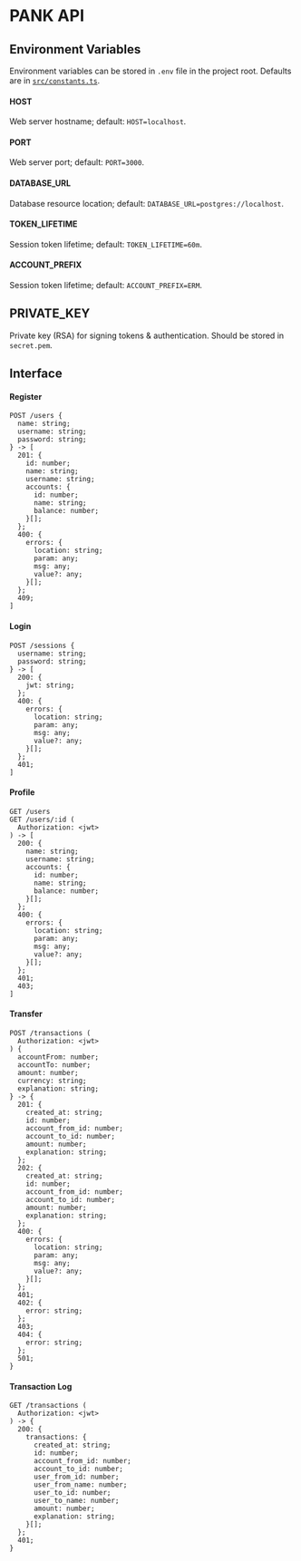 # PANK API

## Environment Variables

Environment variables can be stored in `.env` file in the project root.
Defaults are in [`src/constants.ts`](src/constants.ts).

#### HOST

Web server hostname; default: `HOST=localhost`.

#### PORT

Web server port; default: `PORT=3000`.

#### DATABASE_URL

Database resource location; default: `DATABASE_URL=postgres://localhost`.

#### TOKEN_LIFETIME

Session token lifetime; default: `TOKEN_LIFETIME=60m`.

#### ACCOUNT_PREFIX

Session token lifetime; default: `ACCOUNT_PREFIX=ERM`.

## PRIVATE_KEY

Private key (RSA) for signing tokens & authentication. Should be stored in `secret.pem`.

## Interface

#### Register

```
POST /users {
  name: string;
  username: string;
  password: string;
} -> [
  201: {
    id: number;
    name: string;
    username: string;
    accounts: {
      id: number;
      name: string;
      balance: number;
    }[];
  };
  400: {
    errors: {
      location: string;
      param: any;
      msg: any;
      value?: any;
    }[];
  };
  409;
]
```

#### Login

```
POST /sessions {
  username: string;
  password: string;
} -> [
  200: {
    jwt: string;
  };
  400: {
    errors: {
      location: string;
      param: any;
      msg: any;
      value?: any;
    }[];
  };
  401;
]
```

#### Profile

```
GET /users
GET /users/:id (
  Authorization: <jwt>
) -> [
  200: {
    name: string;
    username: string;
    accounts: {
      id: number;
      name: string;
      balance: number;
    }[];
  };
  400: {
    errors: {
      location: string;
      param: any;
      msg: any;
      value?: any;
    }[];
  };
  401;
  403;
]
```

#### Transfer

```
POST /transactions (
  Authorization: <jwt>
) {
  accountFrom: number;
  accountTo: number;
  amount: number;
  currency: string;
  explanation: string;
} -> {
  201: {
    created_at: string;
    id: number;
    account_from_id: number;
    account_to_id: number;
    amount: number;
    explanation: string;
  };
  202: {
    created_at: string;
    id: number;
    account_from_id: number;
    account_to_id: number;
    amount: number;
    explanation: string;
  };
  400: {
    errors: {
      location: string;
      param: any;
      msg: any;
      value?: any;
    }[];
  };
  401;
  402: {
    error: string;
  };
  403;
  404: {
    error: string;
  };
  501;
}
```

#### Transaction Log

```
GET /transactions (
  Authorization: <jwt>
) -> {
  200: {
    transactions: {
      created_at: string;
      id: number;
      account_from_id: number;
      account_to_id: number;
      user_from_id: number;
      user_from_name: number;
      user_to_id: number;
      user_to_name: number;
      amount: number;
      explanation: string;
    }[];
  };
  401;
}
```
